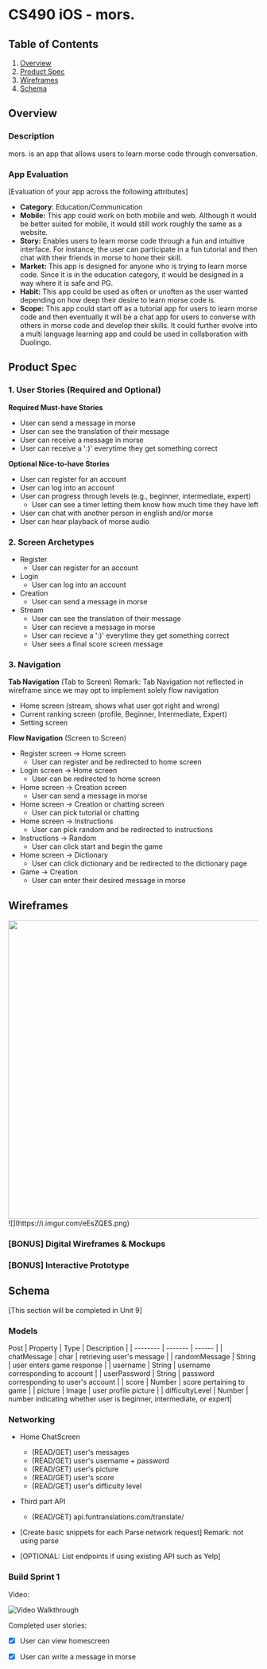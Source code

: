 # CS490 iOS - mors. 

## Table of Contents
1. [Overview](#Overview)
1. [Product Spec](#Product-Spec)
1. [Wireframes](#Wireframes)
2. [Schema](#Schema)

## Overview
### Description
mors. is an app that allows users to learn morse code through conversation.

### App Evaluation
[Evaluation of your app across the following attributes]
- **Category**: Education/Communication 
- **Mobile:** This app could work on both mobile and web. Although it would be better suited for mobile, it would still work roughly the same as a website.
- **Story:** Enables users to learn morse code through a fun and intuitive  interface. For instance, the user can participate in a fun tutorial and then chat with their friends in morse to hone their skill. 
- **Market:** This app is designed for anyone who is trying to learn morse code. Since it is in the education category, it would be designed in a way where it is safe and PG.
- **Habit:** This app could be used as often or unoften as the user wanted depending on how deep their desire to learn morse code is.
- **Scope:** This app could start off as a tutorial app for users to learn morse code and then eventually it will be a chat app for users to converse with others in morse code and develop their skills. It could further evolve into a multi language learning app and could be used in collaboration with Duolingo.

## Product Spec

### 1. User Stories (Required and Optional)

**Required Must-have Stories**
* User can send a message in morse 
* User can see the translation of their message
* User can receive a message in morse
* User can receive a ':)' everytime they get something correct

**Optional Nice-to-have Stories**
* User can register for an account
* User can log into an account
* User can progress through levels (e.g., beginner, intermediate, expert)
    * User can see a timer letting them know how much time they have left 
* User can chat with another person in english and/or morse 
* User can hear playback of morse audio

### 2. Screen Archetypes

* Register
  * User can register for an account
* Login
   * User can log into an account
* Creation
   * User can send a message in morse
* Stream
   * User can see the translation of their message
   * User can recieve a message in morse
   * User can recieve a ':)' everytime they get something correct
   * User sees a final score screen message

### 3. Navigation

**Tab Navigation** (Tab to Screen)
Remark: Tab Navigation not reflected in wireframe since we may opt to implement solely flow navigation

* Home screen (stream, shows what user got right and wrong)
* Current ranking screen (profile, Beginner, Intermediate, Expert)
* Setting screen 


**Flow Navigation** (Screen to Screen)
* Register screen -> Home screen
  * User can register and be redirected to home screen 
* Login screen -> Home screen
  * User can be redirected to home screen
* Home screen -> Creation screen
   * User can send a message in morse
* Home screen -> Creation or chatting screen
   * User can pick tutorial or chatting
* Home screen -> Instructions
   * User can pick random and be redirected to instructions
* Instructions -> Random
   * User can click start and begin the game
* Home screen -> Dictionary
   * User can click dictionary and be redirected to the dictionary page
* Game -> Creation 
   * User can enter their desired message in morse

## Wireframes

<img src="https://i.imgur.com/eEsZQES.png" width=600>
![](https://i.imgur.com/eEsZQES.png)


### [BONUS] Digital Wireframes & Mockups

### [BONUS] Interactive Prototype

## Schema 
[This section will be completed in Unit 9]

### Models

Post
| Property            | Type   | Description |
| --------    | ------- | ------ |
| chatMessage         | char   | retrieving user's message    |
| randomMessage       | String | user enters game response |
| username            | String | username corresponding to account |
| userPassword        | String | password corresponding to user's account |
| score               | Number | score pertaining to game |
| picture             | Image  | user profile picture |
| difficultyLevel     | Number | number indicating whether user is beginner, intermediate, or expert|

### Networking
- Home ChatScreen
    - (READ/GET) user's messages
    - (READ/GET) user's username + password
    - (READ/GET) user's picture
    - (READ/GET) user's score
    - (READ/GET) user's difficulty level 
- Third part API 
    - (READ/GET) api.funtranslations.com/translate/
    
- [Create basic snippets for each Parse network request]
Remark: not using parse
- [OPTIONAL: List endpoints if using existing API such as Yelp]

### Build Sprint 1
Video:

<img src='http://g.recordit.co/ars7GTN6o9.gif' title='Video Walkthrough' width='' alt='Video Walkthrough' />

Completed user stories:
- [x] User can view homescreen 
- [x] User can write a message in morse

